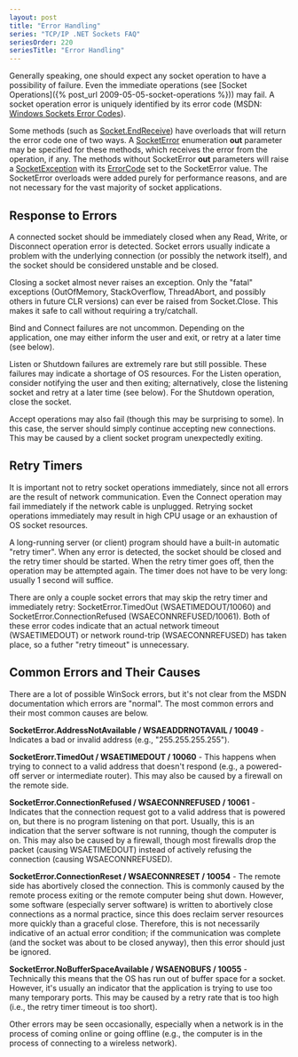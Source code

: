```yaml
---
layout: post
title: "Error Handling"
series: "TCP/IP .NET Sockets FAQ"
seriesOrder: 220
seriesTitle: "Error Handling"
---
```

Generally speaking, one should expect any socket operation to have a possibility of failure. Even the immediate operations (see [Socket Operations]({% post_url 2009-05-05-socket-operations %})) may fail. A socket operation error is uniquely identified by its error code (MSDN: [Windows Sockets Error Codes](http://msdn.microsoft.com/en-us/library/ms740668.aspx)).

 
Some methods (such as [Socket.EndReceive](http://msdn.microsoft.com/en-us/library/system.net.sockets.socket.endreceive.aspx)) have overloads that will return the error code one of two ways. A [SocketError](http://msdn.microsoft.com/en-us/library/system.net.sockets.socketerror.aspx) enumeration **out** parameter may be specified for these methods, which receives the error from the operation, if any. The methods without SocketError **out** parameters will raise a [SocketException](http://msdn.microsoft.com/en-us/library/system.net.sockets.socketexception.aspx) with its [ErrorCode](http://msdn.microsoft.com/en-us/library/system.net.sockets.socketexception.errorcode.aspx) set to the SocketError value. The SocketError overloads were added purely for performance reasons, and are not necessary for the vast majority of socket applications.

 
## Response to Errors
 
A connected socket should be immediately closed when any Read, Write, or Disconnect operation error is detected. Socket errors usually indicate a problem with the underlying connection (or possibly the network itself), and the socket should be considered unstable and be closed.

 
Closing a socket almost never raises an exception. Only the "fatal" exceptions (OutOfMemory, StackOverflow, ThreadAbort, and possibly others in future CLR versions) can ever be raised from Socket.Close. This makes it safe to call without requiring a try/catchall.

 
Bind and Connect failures are not uncommon. Depending on the application, one may either inform the user and exit, or retry at a later time (see below).

 
Listen or Shutdown failures are extremely rare but still possible. These failures may indicate a shortage of OS resources. For the Listen operation, consider notifying the user and then exiting; alternatively, close the listening socket and retry at a later time (see below). For the Shutdown operation, close the socket.

 
Accept operations may also fail (though this may be surprising to some). In this case, the server should simply continue accepting new connections. This may be caused by a client socket program unexpectedly exiting.

 
## Retry Timers
 
It is important not to retry socket operations immediately, since not all errors are the result of network communication. Even the Connect operation may fail immediately if the network cable is unplugged. Retrying socket operations immediately may result in high CPU usage or an exhaustion of OS socket resources.

 
A long-running server (or client) program should have a built-in automatic "retry timer". When any error is detected, the socket should be closed and the retry timer should be started. When the retry timer goes off, then the operation may be attempted again. The timer does not have to be very long: usually 1 second will suffice.

 
There are only a couple socket errors that may skip the retry timer and immediately retry: SocketError.TimedOut (WSAETIMEDOUT/10060) and SocketError.ConnectionRefused (WSAECONNREFUSED/10061). Both of these error codes indicate that an actual network timeout (WSAETIMEDOUT) or network round-trip (WSAECONNREFUSED) has taken place, so a futher "retry timeout" is unnecessary.

 
## Common Errors and Their Causes
 
There are a lot of possible WinSock errors, but it's not clear from the MSDN documentation which errors are "normal". The most common errors and their most common causes are below.

**SocketError.AddressNotAvailable / WSAEADDRNOTAVAIL / 10049** - Indicates a bad or invalid address (e.g., "255.255.255.255").

**SocketErorr.TimedOut / WSAETIMEDOUT / 10060** - This happens when trying to connect to a valid address that doesn't respond (e.g., a powered-off server or intermediate router). This may also be caused by a firewall on the remote side.

**SocketError.ConnectionRefused / WSAECONNREFUSED / 10061** - Indicates that the connection request got to a valid address that is powered on, but there is no program listening on that port. Usually, this is an indication that the server software is not running, though the computer is on. This may also be caused by a firewall, though most firewalls drop the packet (causing WSAETIMEDOUT) instead of actively refusing the connection (causing WSAECONNREFUSED).

**SocketError.ConnectionReset / WSAECONNRESET / 10054** - The remote side has abortively closed the connection. This is commonly caused by the remote process exiting or the remote computer being shut down. However, some software (especially server software) is written to abortively close connections as a normal practice, since this does reclaim server resources more quickly than a graceful close. Therefore, this is not necessarily indicative of an actual error condition; if the communication was complete (and the socket was about to be closed anyway), then this error should just be ignored.

 
**SocketError.NoBufferSpaceAvailable / WSAENOBUFS / 10055** - Technically this means that the OS has run out of buffer space for a socket. However, it's usually an indicator that the application is trying to use too many temporary ports. This may be caused by a retry rate that is too high (i.e., the retry timer timeout is too short).

 
Other errors may be seen occasionally, especially when a network is in the process of coming online or going offline (e.g., the computer is in the process of connecting to a wireless network).
